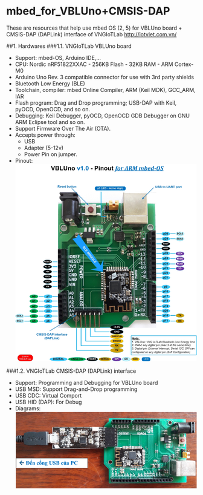 # mbed_for_VBLUno+CMSIS-DAP
These are resources that help use mbed OS (2, 5) for VBLUno board + CMSIS-DAP (DAPLink) interface of VNGIoTLab
http://iotviet.com.vn/

##1. Hardwares
###1.1. VNGIoTLab VBLUno board
+ Support: mbed-OS, Arduino IDE,...
+ CPU: Nordic nRF51822XXAC - 256KB Flash - 32KB RAM - ARM Cortex-M0
+ Arduino Uno Rev. 3 compatible connector for use with 3rd party shields
+ Bluetooth Low Energy (BLE)
+ Toolchain, compiler: mbed Online Compiler, ARM (Keil MDK), GCC_ARM, IAR
+ Flash program: Drag and Drop programming; USB-DAP with Keil, pyOCD, OpenOCD, and so on.
+ Debugging: Keil Debugger, pyOCD, OpenOCD GDB Debugger on GNU ARM Eclipse tool and so on.
+ Support Firmware Over The Air (OTA).
+ Accepts power through:
    + USB
    + Adapter (5-12v)
    + Power Pin on jumper.
+ Pinout: ![alt tag](https://github.com/VNGIoTLab/mbed_for_VBLUno-CMSIS-DAP/blob/master/data/VBLUno_v1_Pinout-MBED.jpg)

###1.2. VNGIoTLab CMSIS-DAP (DAPLink) interface
+ Support: Programming and Debugging for VBLUno board
+ USB MSD: Support Drag-and-Drop programming
+ USB CDC: Virtual Comport
+ USB HID (DAP): For Debug
+ Diagrams: ![alt tag](https://github.com/VNGIoTLab/mbed_for_VBLUno-CMSIS-DAP/blob/master/data/VBLUno_CMSIS-DAP.PNG)

